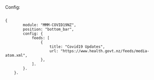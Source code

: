 Config:

<code>
{
		module: "MMM-COVID19NZ",
		position: "bottom_bar",
		config: {
			feeds: [
				{
					title: "Covid19 Updates",
					url: "https://www.health.govt.nz/feeds/media-atom.xml",
				},
			].
		}.
	}.
</code>
